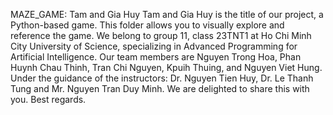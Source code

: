 MAZE_GAME: Tam and Gia Huy
Tam and Gia Huy is the title of our project, a Python-based game. This folder allows you to visually explore and reference the game. We belong to group 11, class 23TNT1 at Ho Chi Minh City University of Science, specializing in Advanced Programming for Artificial Intelligence. Our team members are Nguyen Trong Hoa, Phan Huynh Chau Thinh, Tran Chi Nguyen, Kpuih Thuing, and Nguyen Viet Hung. Under the guidance of the instructors: Dr. Nguyen Tien Huy, Dr. Le Thanh Tung and Mr. Nguyen Tran Duy Minh. We are delighted to share this with you. Best regards.
